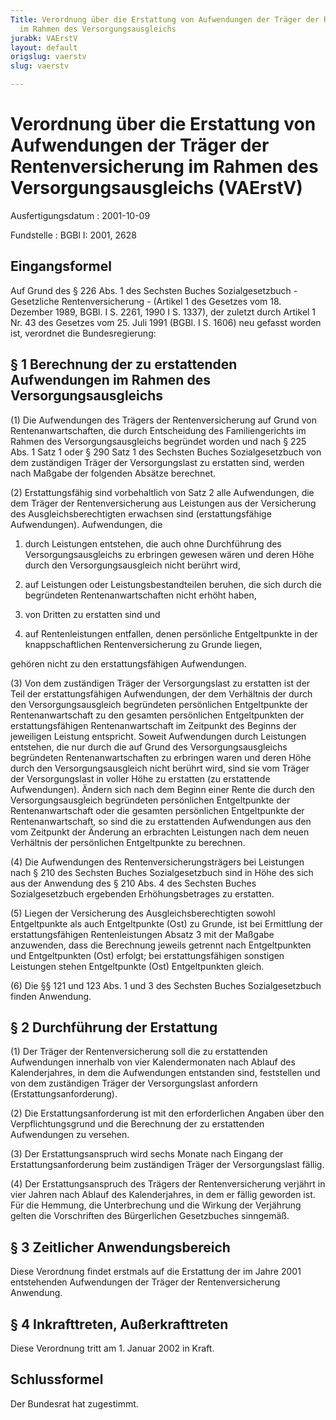 ```yaml
---
Title: Verordnung über die Erstattung von Aufwendungen der Träger der Rentenversicherung
  im Rahmen des Versorgungsausgleichs
jurabk: VAErstV
layout: default
origslug: vaerstv
slug: vaerstv

---
```


# Verordnung über die Erstattung von Aufwendungen der Träger der Rentenversicherung im Rahmen des Versorgungsausgleichs (VAErstV)

Ausfertigungsdatum
:   2001-10-09

Fundstelle
:   BGBl I: 2001, 2628



## Eingangsformel

Auf Grund des § 226 Abs. 1 des Sechsten Buches Sozialgesetzbuch -
Gesetzliche Rentenversicherung - (Artikel 1 des Gesetzes vom 18.
Dezember 1989, BGBl. I S. 2261, 1990 I S. 1337), der zuletzt durch
Artikel 1 Nr. 43 des Gesetzes vom 25. Juli 1991 (BGBl. I S. 1606) neu
gefasst worden ist, verordnet die Bundesregierung:


## § 1 Berechnung der zu erstattenden Aufwendungen im Rahmen des Versorgungsausgleichs

(1) Die Aufwendungen des Trägers der Rentenversicherung auf Grund von
Rentenanwartschaften, die durch Entscheidung des Familiengerichts im
Rahmen des Versorgungsausgleichs begründet worden und nach § 225 Abs.
1 Satz 1 oder § 290 Satz 1 des Sechsten Buches Sozialgesetzbuch von
dem zuständigen Träger der Versorgungslast zu erstatten sind, werden
nach Maßgabe der folgenden Absätze berechnet.

(2) Erstattungsfähig sind vorbehaltlich von Satz 2 alle Aufwendungen,
die dem Träger der Rentenversicherung aus Leistungen aus der
Versicherung des Ausgleichsberechtigten erwachsen sind
(erstattungsfähige Aufwendungen). Aufwendungen, die

1.  durch Leistungen entstehen, die auch ohne Durchführung des
    Versorgungsausgleichs zu erbringen gewesen wären und deren Höhe durch
    den Versorgungsausgleich nicht berührt wird,


2.  auf Leistungen oder Leistungsbestandteilen beruhen, die sich durch die
    begründeten Rentenanwartschaften nicht erhöht haben,


3.  von Dritten zu erstatten sind und


4.  auf Rentenleistungen entfallen, denen persönliche Entgeltpunkte in der
    knappschaftlichen Rentenversicherung zu Grunde liegen,



gehören nicht zu den erstattungsfähigen Aufwendungen.

(3) Von dem zuständigen Träger der Versorgungslast zu erstatten ist
der Teil der erstattungsfähigen Aufwendungen, der dem Verhältnis der
durch den Versorgungsausgleich begründeten persönlichen Entgeltpunkte
der Rentenanwartschaft zu den gesamten persönlichen Entgeltpunkten der
erstattungsfähigen Rentenanwartschaft im Zeitpunkt des Beginns der
jeweiligen Leistung entspricht. Soweit Aufwendungen durch Leistungen
entstehen, die nur durch die auf Grund des Versorgungsausgleichs
begründeten Rentenanwartschaften zu erbringen waren und deren Höhe
durch den Versorgungsausgleich nicht berührt wird, sind sie vom Träger
der Versorgungslast in voller Höhe zu erstatten (zu erstattende
Aufwendungen). Ändern sich nach dem Beginn einer Rente die durch den
Versorgungsausgleich begründeten persönlichen Entgeltpunkte der
Rentenanwartschaft oder die gesamten persönlichen Entgeltpunkte der
Rentenanwartschaft, so sind die zu erstattenden Aufwendungen aus den
vom Zeitpunkt der Änderung an erbrachten Leistungen nach dem neuen
Verhältnis der persönlichen Entgeltpunkte zu berechnen.

(4) Die Aufwendungen des Rentenversicherungsträgers bei Leistungen
nach § 210 des Sechsten Buches Sozialgesetzbuch sind in Höhe des sich
aus der Anwendung des § 210 Abs. 4 des Sechsten Buches
Sozialgesetzbuch ergebenden Erhöhungsbetrages zu erstatten.

(5) Liegen der Versicherung des Ausgleichsberechtigten sowohl
Entgeltpunkte als auch Entgeltpunkte (Ost) zu Grunde, ist bei
Ermittlung der erstattungsfähigen Rentenleistungen Absatz 3 mit der
Maßgabe anzuwenden, dass die Berechnung jeweils getrennt nach
Entgeltpunkten und Entgeltpunkten (Ost) erfolgt; bei
erstattungsfähigen sonstigen Leistungen stehen Entgeltpunkte (Ost)
Entgeltpunkten gleich.

(6) Die §§ 121 und 123 Abs. 1 und 3 des Sechsten Buches
Sozialgesetzbuch finden Anwendung.


## § 2 Durchführung der Erstattung

(1) Der Träger der Rentenversicherung soll die zu erstattenden
Aufwendungen innerhalb von vier Kalendermonaten nach Ablauf des
Kalenderjahres, in dem die Aufwendungen entstanden sind, feststellen
und von dem zuständigen Träger der Versorgungslast anfordern
(Erstattungsanforderung).

(2) Die Erstattungsanforderung ist mit den erforderlichen Angaben über
den Verpflichtungsgrund und die Berechnung der zu erstattenden
Aufwendungen zu versehen.

(3) Der Erstattungsanspruch wird sechs Monate nach Eingang der
Erstattungsanforderung beim zuständigen Träger der Versorgungslast
fällig.

(4) Der Erstattungsanspruch des Trägers der Rentenversicherung
verjährt in vier Jahren nach Ablauf des Kalenderjahres, in dem er
fällig geworden ist. Für die Hemmung, die Unterbrechung und die
Wirkung der Verjährung gelten die Vorschriften des Bürgerlichen
Gesetzbuches sinngemäß.


## § 3 Zeitlicher Anwendungsbereich

Diese Verordnung findet erstmals auf die Erstattung der im Jahre 2001
entstehenden Aufwendungen der Träger der Rentenversicherung Anwendung.


## § 4 Inkrafttreten, Außerkrafttreten

Diese Verordnung tritt am 1. Januar 2002 in Kraft.


## Schlussformel

Der Bundesrat hat zugestimmt.

